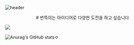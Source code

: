  ![header](https://capsule-render.vercel.app/api?type=Shark&color=auto&height=300&section=header&text=Im%20SeoHyun&fontSize=80)
<!--
**Seohyen/Seohyen** is a ✨ _special_ ✨ repository because its `README.md` (this file) appears on your GitHub profile.

Here are some ideas to get you started:

- 🔭 I’m currently working on ...
- 🌱 I’m currently learning ...
- 👯 I’m looking to collaborate on ...
- 🤔 I’m looking for help with ...
- 💬 Ask me about ...
- 📫 How to reach me: ...
- 😄 Pronouns: ...
- ⚡ Fun fact: ...
-->

<center>  
# 번뜩이는 아이디어로 다양한 도전을 하고 싶습니다
</center>


<a href="https://github.com/Seohyen"><img src="https://img.shields.io/badge/Github-FFFFFF?style=flat-square&logo=simpleiconsGitHub&logoColor=white&link=https://github.com/Seohyen"/></a>


![Anurag's GitHub stats](https://github-readme-stats.vercel.app/api?username=Seohyen&show_icons=true&theme=radical)ㅇ

